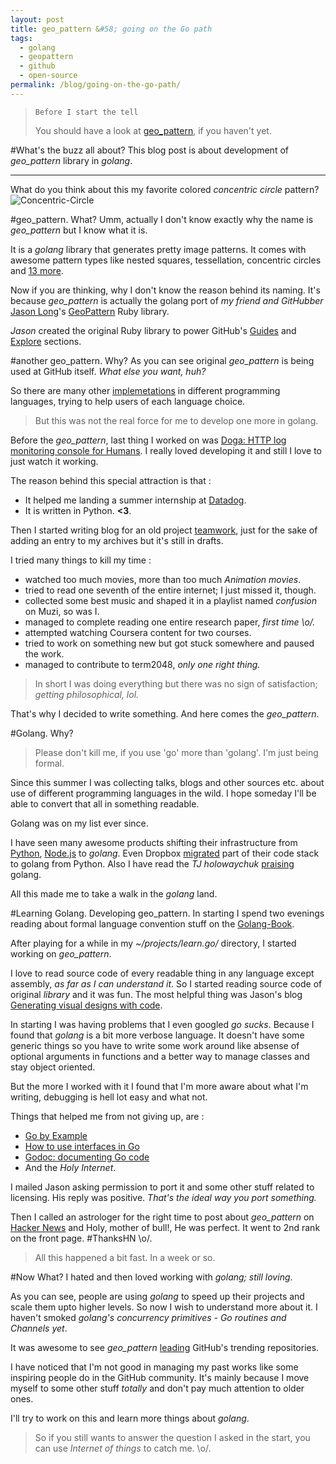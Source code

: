 ```yaml
---
layout: post
title: geo_pattern &#58; going on the Go path
tags:
  - golang
  - geopattern
  - github
  - open-source
permalink: /blog/going-on-the-go-path/
---
```


> `Before I start the tell`
>
> You should have a look at [geo_pattern](https://github.com/pravj/geo_pattern.git), if you haven't yet.

#What's the buzz all about?
This blog post is about development of *geo_pattern* library in *golang*.

---

What do you think about this my favorite colored *concentric circle* pattern?
![Concentric-Circle]({{site.url}}/assets/going-on-the-go-path/concentric-circle.png)

#geo_pattern. What?
Umm, actually I don't know exactly why the name is *geo_pattern* but I know what it is.

It is a *golang* library that generates pretty image patterns. It comes with awesome pattern types like nested squares, tessellation, concentric circles and [13 more](https://github.com/pravj/geo_pattern#available-pattern).

Now if you are thinking, why I don't know the reason behind its naming. It's because *geo_pattern* is actually the golang port of *my friend and GitHubber* [Jason Long](https://github.com/jasonlong)'s [GeoPattern](https://github.com/jasonlong) Ruby library.

*Jason* created the original Ruby library to power GitHub's [Guides](https://guides.github.com/) and [Explore](https://github.com/explore) sections.

#another geo_pattern. Why?
As you can see original *geo_pattern* is being used at GitHub itself. *What else you want, huh?*

So there are many other [implemetations](https://github.com/jasonlong/geo_pattern#ports) in different programming languages, trying to help users of each language choice.

> But this was not the real force for me to develop one more in golang.

Before the *geo_pattern*, last thing I worked on was [Doga: HTTP log monitoring console for Humans](https://github.com/pravj/Doga). I really loved developing it and still I love to just watch it working.

The reason behind this special attraction is that :

* It helped me landing a summer internship at [Datadog](https://www.datadoghq.com/).
* It is written in Python. **<3**.

Then I started writing blog for an old project [teamwork](https://github.com/pravj/teamwork), just for the sake of adding an entry to my archives but it's still in drafts.

I tried many things to kill my time :

* watched too much movies, more than too much *Animation movies*.
* tried to read one seventh of the entire internet; I just missed it, though.
* collected some best music and shaped it in a playlist named *confusion* on Muzi, so was I.
* managed to complete reading one entire research paper, *first time \o/.*
* attempted watching Coursera content for two courses.
* tried to work on something new but got stuck somewhere and paused the work.
* managed to contribute to term2048, *only one right thing.*

> In short I was doing everything but there was no sign of satisfaction; *getting philosophical, lol.*

That's why I decided to write something. And here comes the *geo_pattern.*

#Golang. Why?
> Please don't kill me, if you use 'go' more than 'golang'. I'm just being formal.

Since this summer I was collecting talks, blogs and other sources etc. about use of different programming languages in the wild. I hope someday I'll be able to convert that all in something readable.

Golang was on my list ever since.

I have seen many awesome products shifting their infrastructure from [Python](https://www.spacemonkey.com/blog/posts/go-space-monkey), [Node.js](http://www.quora.com/Why-did-Koding-switch-from-Node-js-to-Go) to *golang*. Even Dropbox [migrated](https://tech.dropbox.com/2014/07/open-sourcing-our-go-libraries/) part of their code stack to golang from Python. Also I have read the *TJ holowaychuk* [praising](https://medium.com/code-adventures/farewell-node-js-4ba9e7f3e52b) golang.

All this made me to take a walk in the *golang* land.

#Learning Golang. Developing geo_pattern.
In starting I spend two evenings reading about formal language convention stuff on the [Golang-Book](http://www.golang-book.com/).

After playing for a while in my *~/projects/learn.go/* directory, I started working on *geo_pattern*.

I love to read source code of every readable thing in any language except assembly, *as far as I can understand it*. So I started reading source code of original *library* and it was fun. The most helpful thing was Jason's blog [Generating visual designs with code](https://medium.com/@jasonlong/generating-visual-designs-with-code-62e59c4881ca).

In starting I was having problems that I even googled *go sucks*. Because I found that *golang* is a bit more verbose language. It doesn't have some generic things so you have to write some work around like absense of optional arguments in functions and a better way to manage classes and stay object oriented.

But the more I worked with it I found that I'm more aware about what I'm writing, debugging is hell lot easy and what not.

Things that helped me from not giving up, are :

* [Go by Example](https://gobyexample.com/)
* [How to use interfaces in Go](http://jordanorelli.com/post/32665860244/how-to-use-interfaces-in-go)
* [Godoc: documenting Go code](http://blog.golang.org/godoc-documenting-go-code)
* And the *Holy Internet*.

I mailed Jason asking permission to port it and some other stuff related to licensing. His reply was positive. *That's the ideal way you port something.*

Then I called an astrologer for the right time to post about *geo_pattern* on [Hacker News](https://news.ycombinator.com/item?id=8520961) and Holy, mother of bull!, He was perfect. It went to 2nd rank on the front page. #ThanksHN \o/.

> All this happened a bit fast. In a week or so.

#Now What?
I hated and then loved working with *golang; still loving*.

As you can see, people are using *golang* to speed up their projects and scale them upto higher levels. So now I wish to understand more about it. I haven't smoked *golang's concurrency primitives - Go routines and Channels yet*.

It was awesome to see *geo_pattern* [leading](https://twitter.com/jasonlong/status/527465160253132803) GitHub's trending repositories.

I have noticed that I'm not good in managing my past works like some inspiring people do in the GitHub community. It's mainly because I move myself to some other stuff *totally* and don't pay much attention to older ones.

I'll try to work on this and learn more things about *golang*.

> So if you still wants to answer the question I asked in the start, you can use *Internet of things* to catch me. \o/.
